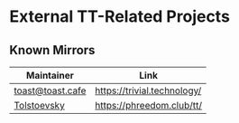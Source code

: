 # External TT-Related Projects

## Known Mirrors

| Maintainer                                      | Link                  |
| ----------------------------------------------- | --------------------- |
| [toast@toast.cafe](mailto:toast@toast.cafe)     | https://trivial.technology/ |
| [Tolstoevsky](mailto:tolstoevsky@phreedom.club) | https://phreedom.club/tt/ |


